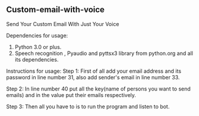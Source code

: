 ## Custom-email-with-voice
Send Your Custom Email With Just Your Voice

Dependencies for usage:

1. Python 3.0 or plus.
2. Speech recognition , Pyaudio and pyttsx3 library from python.org and all its dependencies.

Instructions for usage: Step 1: First of all add your email address and its password in line number 31, also add sender's email in line number 33.

Step 2: In line number 40 put all the key(name of persons you want to send emails) and in the value put their emails respectively.

Step 3: Then all you have to is to run the program and listen to bot.



